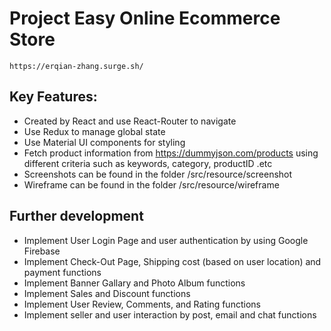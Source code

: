 # Project Easy Online Ecommerce Store
    https://erqian-zhang.surge.sh/ 
## Key Features:


- Created by React and use React-Router to navigate
- Use Redux to manage global state
- Use Material UI components for styling
- Fetch product information from https://dummyjson.com/products using different criteria such as keywords, category, productID .etc
- Screenshots can be found in the folder /src/resource/screenshot
- Wireframe can be found in the folder /src/resource/wireframe

## Further development

- Implement User Login  Page and user authentication by using Google Firebase
- Implement Check-Out Page, Shipping cost (based on user location) and payment functions
- Implement Banner Gallary and Photo Album functions
- Implement Sales and Discount functions
- Implement User Review, Comments, and Rating functions
- Implement seller and user interaction by post, email and chat functions
